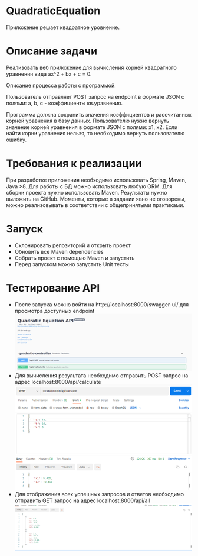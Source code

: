 # QuadraticEquation
Приложение решает квадратное уровнение.

# Описание задачи
Реализовать веб приложение для вычисления корней квадратного уравнения вида ax^2 + bx + c = 0.

Описание процесса работы с программой.

Пользователь отправляет POST запрос на endpoint в формате JSON с полями: a, b, c - коэффициенты кв.уравнения.

Программа должна сохранить значения коэффициентов и рассчитанных корней уравнения в базу данных. 
Пользователю нужно вернуть значение корней уравнения в формате JSON с полями: x1, x2. 
Если найти корни уравнения нельзя, то необходимо вернуть пользователю ошибку.

# Требования к реализации

При разработке приложения необходимо использовать Spring, Maven, Java >8. Для работы с БД можно использовать любую ORM. 
Для сборки проекта нужно использовать Maven. Результаты нужно выложить на GitHub. 
Моменты, которые в задании явно не оговорены, можно реализовывать в соответствии с общепринятыми практиками. 

# Запуск

- Склонировать репозиторий и открыть проект
- Обновить все Maven dependencies
- Собрать проект с помощью Maven и запустить 
- Перед запуском можно запустить Unit тесты

# Тестирование API

- После запуска можно войти на http://localhost:8000/swagger-ui/ для просмотра доступных endpoint
  ![alt text](screenshots/swaggerscreen.png) 
- Для вычисления результата необходимо отправить POST запрос на адрес
  localhost:8000/api/calculate
  ![alt text](screenshots/postmancalculate.png) 
- Для отображения всех успешных запросов и ответов необходимо отправить GET запрос на адрес
  localhost:8000/api/all
  ![alt text](screenshots/postmanall.png) 
  

  